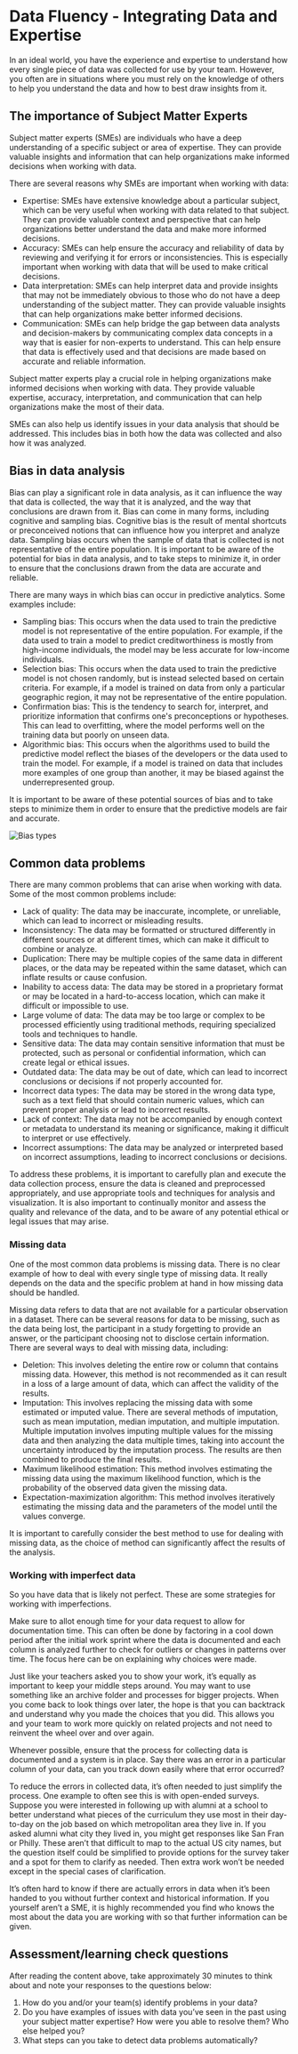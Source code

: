 # Data Fluency - Integrating Data and Expertise

In an ideal world, you have the experience and expertise to understand how every single piece of data was collected for use by your team. However, you often are in situations where you must rely on the knowledge of others to help you understand the data and how to best draw insights from it.

## The importance of Subject Matter Experts

Subject matter experts (SMEs) are individuals who have a deep understanding of a specific subject or area of expertise. They can provide valuable insights and information that can help organizations make informed decisions when working with data.

There are several reasons why SMEs are important when working with data:

  - Expertise: SMEs have extensive knowledge about a particular subject, which can be very useful when working with data related to that subject. They can provide valuable context and perspective that can help organizations better understand the data and make more informed decisions.
  - Accuracy: SMEs can help ensure the accuracy and reliability of data by reviewing and verifying it for errors or inconsistencies. This is especially important when working with data that will be used to make critical decisions.
  - Data interpretation: SMEs can help interpret data and provide insights that may not be immediately obvious to those who do not have a deep understanding of the subject matter. They can provide valuable insights that can help organizations make better informed decisions.
  - Communication: SMEs can help bridge the gap between data analysts and decision-makers by communicating complex data concepts in a way that is easier for non-experts to understand. This can help ensure that data is effectively used and that decisions are made based on accurate and reliable information.

Subject matter experts play a crucial role in helping organizations make informed decisions when working with data. They provide valuable expertise, accuracy, interpretation, and communication that can help organizations make the most of their data.

SMEs can also help us identify issues in your data analysis that should be addressed. This includes bias in both how the data was collected and also how it was analyzed.

## Bias in data analysis

Bias can play a significant role in data analysis, as it can influence the way that data is collected, the way that it is analyzed, and the way that conclusions are drawn from it. Bias can come in many forms, including cognitive and sampling bias. Cognitive bias is the result of mental shortcuts or preconceived notions that can influence how you interpret and analyze data. Sampling bias occurs when the sample of data that is collected is not representative of the entire population. It is important to be aware of the potential for bias in data analysis, and to take steps to minimize it, in order to ensure that the conclusions drawn from the data are accurate and reliable.

There are many ways in which bias can occur in predictive analytics. Some examples include:

  - Sampling bias: This occurs when the data used to train the predictive model is not representative of the entire population. For example, if the data used to train a model to predict creditworthiness is mostly from high-income individuals, the model may be less accurate for low-income individuals.
  - Selection bias: This occurs when the data used to train the predictive model is not chosen randomly, but is instead selected based on certain criteria. For example, if a model is trained on data from only a particular geographic region, it may not be representative of the entire population.
  - Confirmation bias: This is the tendency to search for, interpret, and prioritize information that confirms one's preconceptions or hypotheses. This can lead to overfitting, where the model performs well on the training data but poorly on unseen data.
  - Algorithmic bias: This occurs when the algorithms used to build the predictive model reflect the biases of the developers or the data used to train the model. For example, if a model is trained on data that includes more examples of one group than another, it may be biased against the underrepresented group.

It is important to be aware of these potential sources of bias and to take steps to minimize them in order to ensure that the predictive models are fair and accurate.

![Bias types](https://user-images.githubusercontent.com/12752033/210634207-c6bd1af6-e4df-4d04-b415-053f81d5e24a.png)

## Common data problems

There are many common problems that can arise when working with data. Some of the most common problems include:

  - Lack of quality: The data may be inaccurate, incomplete, or unreliable, which can lead to incorrect or misleading results.
  - Inconsistency: The data may be formatted or structured differently in different sources or at different times, which can make it difficult to combine or analyze.
  - Duplication: There may be multiple copies of the same data in different places, or the data may be repeated within the same dataset, which can inflate results or cause confusion.
  - Inability to access data: The data may be stored in a proprietary format or may be located in a hard-to-access location, which can make it difficult or impossible to use.
  - Large volume of data: The data may be too large or complex to be processed efficiently using traditional methods, requiring specialized tools and techniques to handle.
  - Sensitive data: The data may contain sensitive information that must be protected, such as personal or confidential information, which can create legal or ethical issues.
  - Outdated data: The data may be out of date, which can lead to incorrect conclusions or decisions if not properly accounted for.
  - Incorrect data types: The data may be stored in the wrong data type, such as a text field that should contain numeric values, which can prevent proper analysis or lead to incorrect results.
  - Lack of context: The data may not be accompanied by enough context or metadata to understand its meaning or significance, making it difficult to interpret or use effectively.
  - Incorrect assumptions: The data may be analyzed or interpreted based on incorrect assumptions, leading to incorrect conclusions or decisions.

To address these problems, it is important to carefully plan and execute the data collection process, ensure the data is cleaned and preprocessed appropriately, and use appropriate tools and techniques for analysis and visualization. It is also important to continually monitor and assess the quality and relevance of the data, and to be aware of any potential ethical or legal issues that may arise.

### Missing data

One of the most common data problems is missing data. There is no clear example of how to deal with every single type of missing data. It really depends on the data and the specific problem at hand in how missing data should be handled.

Missing data refers to data that are not available for a particular observation in a dataset. There can be several reasons for data to be missing, such as the data being lost, the participant in a study forgetting to provide an answer, or the participant choosing not to disclose certain information. There are several ways to deal with missing data, including:

  - Deletion: This involves deleting the entire row or column that contains missing data. However, this method is not recommended as it can result in a loss of a large amount of data, which can affect the validity of the results.
  - Imputation: This involves replacing the missing data with some estimated or imputed value. There are several methods of imputation, such as mean imputation, median imputation, and multiple imputation. Multiple imputation involves imputing multiple values for the missing data and then analyzing the data multiple times, taking into account the uncertainty introduced by the imputation process. The results are then combined to produce the final results.
  - Maximum likelihood estimation: This method involves estimating the missing data using the maximum likelihood function, which is the probability of the observed data given the missing data.
  - Expectation-maximization algorithm: This method involves iteratively estimating the missing data and the parameters of the model until the values converge.
  
It is important to carefully consider the best method to use for dealing with missing data, as the choice of method can significantly affect the results of the analysis.

### Working with imperfect data

So you have data that is likely not perfect. These are some strategies for working with imperfections.

Make sure to allot enough time for your data request to allow for documentation time. This can often be done by factoring in a cool down period after the initial work sprint where the data is documented and each column is analyzed further to check for outliers or changes in patterns over time. The focus here can be on explaining why choices were made. 

Just like your teachers asked you to show your work, it’s equally as important to keep your middle steps around. You may want to use something like an archive folder and processes for bigger projects. When you come back to look things over later, the hope is that you can backtrack and understand why you made the choices that you did. This allows you and your team to work more quickly on related projects and not need to reinvent the wheel over and over again.

Whenever possible, ensure that the process for collecting data is documented and a system is in place. Say there was an error in a particular column of your data, can you track down easily where that error occurred?

To reduce the errors in collected data, it’s often needed to just simplify the process. One example to often see this is with open-ended surveys. Suppose you were interested in following up with alumni at a school to better understand what pieces of the curriculum they use most in their day-to-day on the job based on which metropolitan area they live in. If you asked alumni what city they lived in, you might get responses like San Fran or Philly. These aren’t that difficult to map to the actual US city names, but the question itself could be simplified to provide options for the survey taker and a spot for them to clarify as needed. Then extra work won’t be needed except in the special cases of clarification.

It’s often hard to know if there are actually errors in data when it’s been handed to you without further context and historical information. If you yourself aren’t a SME, it is highly recommended you find who knows the most about the data you are working with so that further information can be given.

## Assessment/learning check questions

After reading the content above, take approximately 30 minutes to think about and note your responses to the questions below:

1. How do you and/or your team(s) identify problems in your data?
2. Do you have examples of issues with data you’ve seen in the past using your subject matter expertise? How were you able to resolve them? Who else helped you?
3. What steps can you take to detect data problems automatically?

